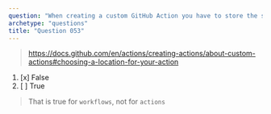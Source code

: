 ```yaml
---
question: "When creating a custom GitHub Action you have to store the source code in `.github/workflows` directory"
archetype: "questions"
title: "Question 053"
---
```


> https://docs.github.com/en/actions/creating-actions/about-custom-actions#choosing-a-location-for-your-action
1. [x] False
1. [ ] True
> That is true for `workflows`, not for `actions`
